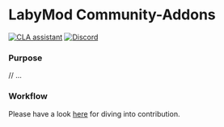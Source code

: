 # LabyMod Community-Addons

[![CLA assistant](https://cla-assistant.io/readme/badge/LabyMod/addons)](https://cla-assistant.io/LabyMod/addons)
[![Discord](https://img.shields.io/discord/412724944112320513.svg)](https://labymod.net/dc/dev)

### Purpose
// ...

### Workflow
Please have a look [here](./CONTRIBUTING.md#workflow) for diving into contribution.
